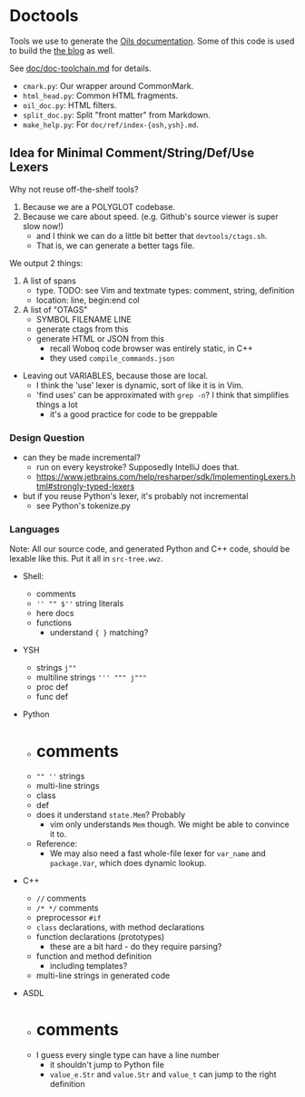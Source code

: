 Doctools
========

Tools we use to generate the [Oils documentation](../doc/).  Some of this code
is used to build the [the blog](//www.oilshell.org/blog/) as well.

See [doc/doc-toolchain.md](../doc/doc-toolchain.md) for details.

- `cmark.py`: Our wrapper around CommonMark.
- `html_head.py`: Common HTML fragments.
- `oil_doc.py`: HTML filters.
- `split_doc.py`: Split "front matter" from Markdown.
- `make_help.py`: For `doc/ref/index-{osh,ysh}.md`.

## Idea for Minimal Comment/String/Def/Use Lexers

Why not reuse off-the-shelf tools?

1. Because we are a POLYGLOT codebase.
1. Because we care about speed.  (e.g. Github's source viewer is super slow
   now!)
   - and I think we can do a little bit better that `devtools/ctags.sh`.
   - That is, we can generate a better tags file.

We output 2 things:

1. A list of spans
   - type. TODO: see Vim and textmate types: comment, string, definition
   - location: line, begin:end col
2. A list of "OTAGS"
   - SYMBOL FILENAME LINE
   - generate ctags from this
   - generate HTML or JSON from this
     - recall Woboq code browser was entirely static, in C++
     - they used `compile_commands.json`

- Leaving out VARIABLES, because those are local.
  - I think the 'use' lexer is dynamic, sort of like it is in Vim.
  - 'find uses' can be approximated with `grep -n`?  I think that simplifies
    things a lot
    - it's a good practice for code to be greppable

### Design Question

- can they be made incremental?
  - run on every keystroke?  Supposedly IntelliJ does that.
  - <https://www.jetbrains.com/help/resharper/sdk/ImplementingLexers.html#strongly-typed-lexers>
- but if you reuse Python's lexer, it's probably not incremental
  - see Python's tokenize.py


### Languages

Note: All our source code, and generated Python and C++ code, should be lexable
like this.  Put it all in `src-tree.wwz`.

- Shell:
  - comments
  - `'' "" $''` string literals
  - here docs
  - functions
    - understand `{ }` matching?

- YSH
  - strings `j""`
  - multiline strings `''' """ j"""`
  - proc def
  - func def

- Python
  - # comments
  - `"" ''` strings
  - multi-line strings
  - class
  - def
  - does it understand `state.Mem`?  Probably
    - vim only understands `Mem` though.  We might be able to convince it to.
  - Reference:
    - We may also need a fast whole-file lexer for `var_name` and `package.Var`,
      which does dynamic lookup.

- C++
  - `//` comments
  - `/* */` comments
  - preprocessor `#if`
  - `class` declarations, with method declarations
  - function declarations (prototypes)
    - these are a bit hard - do they require parsing?
  - function and method definition
    - including templates?
  - multi-line strings in generated code

- ASDL
  - # comments
  - I guess every single type can have a line number
    - it shouldn't jump to Python file
    - `value_e.Str` and `value.Str` and `value_t` can jump to the right
      definition
